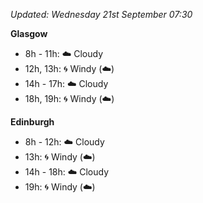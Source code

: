 *Updated: Wednesday 21st September 07:30*

**Glasgow**

* 8h - 11h: :cloud: Cloudy
* 12h, 13h: :cyclone: Windy (:cloud:)
* 14h - 17h: :cloud: Cloudy
* 18h, 19h: :cyclone: Windy (:cloud:)

**Edinburgh**

* 8h - 12h: :cloud: Cloudy
* 13h: :cyclone: Windy (:cloud:)
* 14h - 18h: :cloud: Cloudy
* 19h: :cyclone: Windy (:cloud:)
